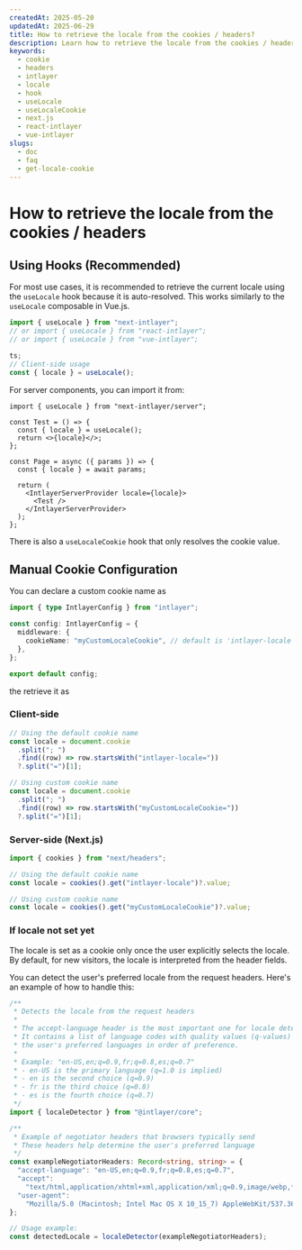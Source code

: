 ```yaml
---
createdAt: 2025-05-20
updatedAt: 2025-06-29
title: How to retrieve the locale from the cookies / headers?
description: Learn how to retrieve the locale from the cookies / headers.
keywords:
  - cookie
  - headers
  - intlayer
  - locale
  - hook
  - useLocale
  - useLocaleCookie
  - next.js
  - react-intlayer
  - vue-intlayer
slugs:
  - doc
  - faq
  - get-locale-cookie
---
```


# How to retrieve the locale from the cookies / headers

## Using Hooks (Recommended)

For most use cases, it is recommended to retrieve the current locale using the `useLocale` hook because it is auto-resolved. This works similarly to the `useLocale` composable in Vue.js.

```ts
import { useLocale } from "next-intlayer";
// or import { useLocale } from "react-intlayer";
// or import { useLocale } from "vue-intlayer";

ts;
// Client-side usage
const { locale } = useLocale();
```

For server components, you can import it from:

```tsx
import { useLocale } from "next-intlayer/server";

const Test = () => {
  const { locale } = useLocale();
  return <>{locale}</>;
};

const Page = async ({ params }) => {
  const { locale } = await params;

  return (
    <IntlayerServerProvider locale={locale}>
      <Test />
    </IntlayerServerProvider>
  );
};
```

There is also a `useLocaleCookie` hook that only resolves the cookie value.

## Manual Cookie Configuration

You can declare a custom cookie name as

```ts
import { type IntlayerConfig } from "intlayer";

const config: IntlayerConfig = {
  middleware: {
    cookieName: "myCustomLocaleCookie", // default is 'intlayer-locale'
  },
};

export default config;
```

the retrieve it as

### Client-side

```ts
// Using the default cookie name
const locale = document.cookie
  .split("; ")
  .find((row) => row.startsWith("intlayer-locale="))
  ?.split("=")[1];

// Using custom cookie name
const locale = document.cookie
  .split("; ")
  .find((row) => row.startsWith("myCustomLocaleCookie="))
  ?.split("=")[1];
```

### Server-side (Next.js)

```ts
import { cookies } from "next/headers";

// Using the default cookie name
const locale = cookies().get("intlayer-locale")?.value;

// Using custom cookie name
const locale = cookies().get("myCustomLocaleCookie")?.value;
```

### If locale not set yet

The locale is set as a cookie only once the user explicitly selects the locale. By default, for new visitors, the locale is interpreted from the header fields.

You can detect the user's preferred locale from the request headers. Here's an example of how to handle this:

```ts
/**
 * Detects the locale from the request headers
 *
 * The accept-language header is the most important one for locale detection.
 * It contains a list of language codes with quality values (q-values) that indicate
 * the user's preferred languages in order of preference.
 *
 * Example: "en-US,en;q=0.9,fr;q=0.8,es;q=0.7"
 * - en-US is the primary language (q=1.0 is implied)
 * - en is the second choice (q=0.9)
 * - fr is the third choice (q=0.8)
 * - es is the fourth choice (q=0.7)
 */
import { localeDetector } from "@intlayer/core";

/**
 * Example of negotiator headers that browsers typically send
 * These headers help determine the user's preferred language
 */
const exampleNegotiatorHeaders: Record<string, string> = {
  "accept-language": "en-US,en;q=0.9,fr;q=0.8,es;q=0.7",
  "accept":
    "text/html,application/xhtml+xml,application/xml;q=0.9,image/webp,*/*;q=0.8",
  "user-agent":
    "Mozilla/5.0 (Macintosh; Intel Mac OS X 10_15_7) AppleWebKit/537.36 (KHTML, like Gecko) Chrome/91.0.4472.124 Safari/537.36",
};

// Usage example:
const detectedLocale = localeDetector(exampleNegotiatorHeaders);
```
